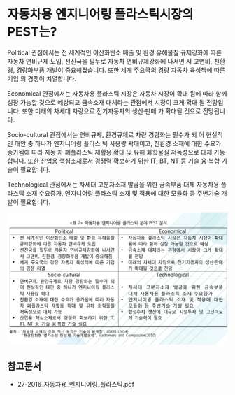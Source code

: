 # 자동차용 엔지니어링 플라스틱시장의 PEST는?


Political 관점에서는 전 세계적인 이산화탄소 배출 및 환경 유해물질
규제강화에 따른 자동차 연비규제 도입, 
선진국을 필두로 자동차 연비규제강화에 나서면
서 고연비, 친환경, 경량화부품 개발이 중요해졌습니다. 또한 세계 주요국의 경량 자동차 육성책에 따른 기업
의 경쟁이 치열합니다.
 
Economical 관점에서는 자동차용 플라스틱 시장은 자동차 시장이 확대
됨에 따라 함께 성장 가능할 것으로 예상되고 금속소재 대체라는 관점에서 시장이 크게 확대
될 전망입니다. 또한 미래의 차세대 차량으로 전기자동차의 생산·판매
가 확대될 것으로 전망됩니다. 

Socio-cultural 관점에서는 연비규제, 환경규제로 차량 경량화는 필수가 되
어 현실적인 대안 중 하나가 엔지니어링 플라스
틱 사용량 확대이고, 
친환경 소재에 대한 수요가 증가됨에 따라 자동
차 폐플라스틱 재활용 확대 및 유해 화학물질
저독성으로 대체 가능합니다. 또한 산업용 핵심소재로서 경쟁력 확보하기 위한 IT,
BT, NT 등 기술 융·복합 기술이 필요합니다. 

Technological 관점에서는 차세대 고분자소재 발굴을 위한 금속부품
대체 자동차용 플라스틱 소재 수요증가, 엔지니어링 플라스틱 소재 및 적용에 대한
모듈화 등 주변기술 개발이 필요합니다. 

![](./images/자동차용엔지니어링플라스틱_Q13_4_1.PNG) 


## 참고문서
- 27-2016_자동차용_엔지니어링_플라스틱.pdf 